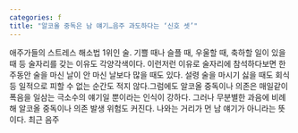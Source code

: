 ```yaml
---
categories: f
title: "알코올 중독은 남 얘기…음주 과도하다는 ‘신호 셋’"
---
```

애주가들의 스트레스 해소법 1위인 술. 기쁠 때나 슬플 때, 우울할 때, 축하할 일이 있을 때 등 술자리를 갖는 이유도 각양각색이다. 이런저런 이유로 술자리에 참석하다보면 한 주동안 술을 마신 날이 안 마신 날보다 많을 때도 있다. 설령 술을 마시기 싫을 때도 회식 등 일적으로 피할 수 없는 순간도 적지 않다.그럼에도 알코올 중독이나 의존은 매일같이 폭음을 일삼는 극소수의 얘기일 뿐이라는 인식이 강하다. 그러나 무분별한 과음에 비례해 알코올 중독이나 의존 발생 위험도 커진다. 나와는 거리가 먼 남 얘기가 아니라는 뜻이다. 최근 음주